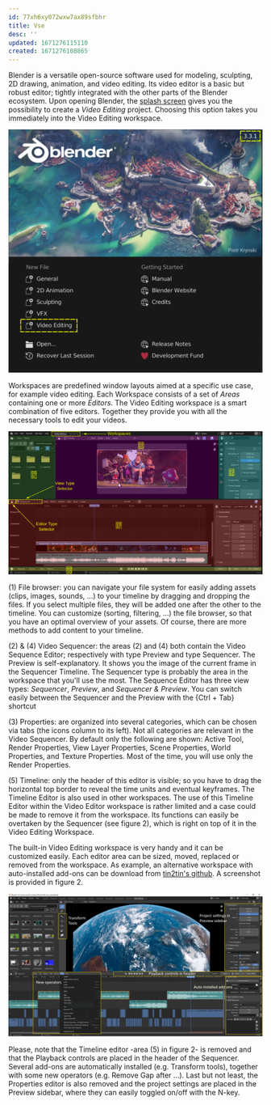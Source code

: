 ```yaml
---
id: 77xh6xy072wxw7ax89sfbhr
title: Vse
desc: ''
updated: 1671276115110
created: 1671276108865
---
```

Blender is a versatile open-source software used for modeling, sculpting, 2D drawing, animation, and video editing. Its video editor is a basic but robust editor; tightly integrated with the other parts of the Blender ecosystem. Upon opening Blender, the [splash screen](https://docs.blender.org/manual/en/dev/interface/window_system/splash.html) gives you the possibility to create a *Video Editing* project. Choosing this option takes you immediately into the Video Editing workspace.

![](/assets/images/vse-splash-screen.svg)

Workspaces are predefined window layouts aimed at a specific use case, for example video editing. Each Workspace consists of a set of *Areas* containing one or more *Editors*. The Video Editing workspace is a smart combination of five editors. Together they provide you with all the necessary tools to edit your videos.

![](/assets/images/vse-workspace.svg)

(1) File browser: you can navigate your file system for easily adding assets (clips, images, sounds, ...) to your timeline by dragging and dropping the files. If you select multiple files, they will be added one after the other to the timeline. You can customize (sorting, filtering, ...) the file browser, so that you have an optimal overview of your assets. Of course, there are more methods to add content to your timeline.

(2) & (4) Video Sequencer: the areas (2) and (4) both contain the Video Sequence Editor; respectively with type Preview and type Sequencer. The Preview is self-explanatory. It shows you the image of the current frame in the Sequencer Timeline. The Sequencer type is probably the area in the workspace that you'll use the most. The Sequence Editor has three view types: *Sequencer*, *Preview*, and *Sequencer & Preview*. You can switch easily between the Sequencer and the Preview with the {Ctrl + Tab} shortcut

(3) Properties: are organized into several categories, which can be chosen via tabs (the icons column to its left). Not all categories are relevant in the Video Sequencer. By default only the following are shown: Active Tool, Render Properties, View Layer Properties, Scene Properties, World Properties, and Texture Properties. Most of the time, you will use only the Render Properties.

(5) Timeline: only the header of this editor is visible; so you have to drag the horizontal top border to reveal the time units and eventual keyframes. The Timeline Editor is also used in other workspaces. The use of this Timeline Editor within the Video Editor workspace is rather limited and a case could be made to remove it from the workspace. Its functions can easily be overtaken by the Sequencer (see figure 2), which is right on top of it in the Video Editing Workspace.

The built-in Video Editing workspace is very handy and it can be customized easily. Each editor area can be sized, moved, replaced or removed from the workspace. As example, an alternative workspace with auto-installed add-ons can be download from [tin2tin's github](https://github.com/tin2tin/Sequence_Editing>). A screenshot is provided in figure 2.

![](https://raw.githubusercontent.com/tin2tin/Sequence_Editing/main/Sequence_Editing.png)

Please, note that the Timeline editor -area (5) in figure 2- is removed and that the Playback controls are placed in the header of the Sequencer. Several add-ons are automatically installed (e.g. Transform tools), together with some new operators (e.g. Remove Gap after ...). Last but not least, the Properties editor is also removed and the project settings are placed in the Preview sidebar, where they can easily toggled on/off with the N-key.

